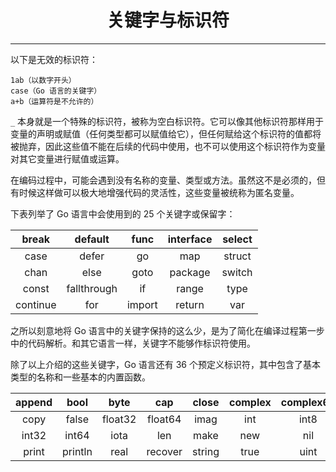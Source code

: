 <center><h1>关键字与标识符</h1></center>

---

以下是无效的标识符：

```
1ab（以数字开头）
case（Go 语言的关键字）
a+b（运算符是不允许的）
```

`_` 本身就是一个特殊的标识符，被称为空白标识符。它可以像其他标识符那样用于变量的声明或赋值（任何类型都可以赋值给它），但任何赋给这个标识符的值都将被抛弃，因此这些值不能在后续的代码中使用，也不可以使用这个标识符作为变量对其它变量进行赋值或运算。

在编码过程中，可能会遇到没有名称的变量、类型或方法。虽然这不是必须的，但有时候这样做可以极大地增强代码的灵活性，这些变量被统称为匿名变量。

下表列举了 Go 语言中会使用到的 25 个关键字或保留字：

|  break   |   default   |  func  | interface | select |
| :------: | :---------: | :----: | :-------: | :----: |
|   case   |    defer    |   go   |    map    | struct |
|   chan   |    else     |  goto  |  package  | switch |
|  const   | fallthrough |   if   |   range   |  type  |
| continue |     for     | import |  return   |  var   |

之所以刻意地将 Go 语言中的关键字保持的这么少，是为了简化在编译过程第一步中的代码解析。和其它语言一样，关键字不能够作标识符使用。

除了以上介绍的这些关键字，Go 语言还有 36 个预定义标识符，其中包含了基本类型的名称和一些基本的内置函数。

| append |  bool   |  byte   |   cap   | close  | complex | complex64 | complex128 | uint16  |
| :----: | :-----: | :-----: | :-----: | :----: | :-----: | :-------: | :--------: | :-----: |
|  copy  |  false  | float32 | float64 |  imag  |   int   |   int8    |   int16    | uint32  |
| int32  |  int64  |  iota   |   len   |  make  |   new   |    nil    |   panic    | uint64  |
| print  | println |  real   | recover | string |  true   |   uint    |   uint8    | uintptr |
